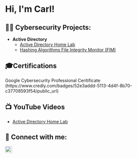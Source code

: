 <h1>Hi, I'm Carl! <a href="https://www.linkedin.com/in/carlalleyne/"></a>

<h2>👨‍💻 Cybersecurity Projects:</h2>

- <b>Active Directory</b>
  - [Active Directory Home Lab](https://github.com/COAlleyne/ActiveDirectoryLab)
  - [Hashing Algorithms File Integrity Monitor (FIM)](https://github.com/COAlleyne/LABURL)
<h2>🎓Certifications </h2>
Google Cybersecurity Professional Ceritificate (https://www.credly.com/badges/52e3addd-5113-4d4f-8b70-c37708593f54/public_url)


<h2>📺 YouTube Videos</h2>

- [Active Directory Home Lab](https://www.youtube.com/watch?v=a83ASGn_V_s)


<h2> 🤳 Connect with me:</h2>


[<img align="left" alt="JoshMadakor | LinkedIn" width="22px" src="https://cdn.jsdelivr.net/npm/simple-icons@v3/icons/linkedin.svg" />][linkedin]

[linkedin]: https://linkedin.com/in/carlalleyne

<!--
**joshmadakor1/joshmadakor1** is a ✨ _special_ ✨ repository because its `README.md` (this file) appears on your GitHub profile.

Here are some ideas to get you started:

- 🔭 I’m currently working on ...
- 🌱 I’m currently learning ...
- 👯 I’m looking to collaborate on ...
- 🤔 I’m looking for help with ...
- 💬 Ask me about ...
- 📫 How to reach me: ...
- 😄 Pronouns: ...
- ⚡ Fun fact: ...
-->
